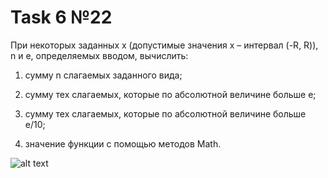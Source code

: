 # Task 6 №22
При некоторых заданных x (допустимые значения x – интервал (-R, R)), n и e, определяемых вводом, вычислить:

1) сумму n слагаемых заданного вида;

2) сумму тех слагаемых, которые по абсолютной величине больше e;

3) сумму тех слагаемых, которые по абсолютной величине больше e/10;

4) значение функции с помощью методов Math.

![alt text](https://i.imgur.com/CSbpf1E.png)